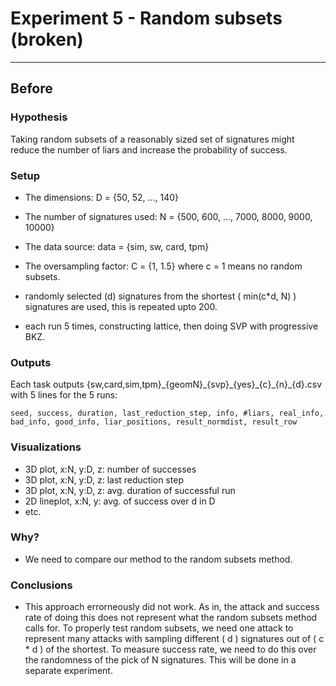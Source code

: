 # Experiment 5 -  Random subsets (broken)

---

## Before

### Hypothesis

Taking random subsets of a reasonably sized set of signatures might reduce the number of liars and increase the probability of success.

### Setup

 - The dimensions:
   D = {50, 52, ..., 140}

 - The number of signatures used:
   N = {500, 600, ..., 7000, 8000, 9000, 10000}

 - The data source:
   data = {sim, sw, card, tpm}

 - The oversampling factor:
   C = {1, 1.5}
   where c = 1 means no random subsets.

 - randomly selected \(d\) signatures from the shortest \( min(c*d, N) \) signatures are used, this is repeated upto 200.

 - each run 5 times, constructing lattice, then doing SVP with progressive BKZ.


### Outputs
Each task outputs {sw,card,sim,tpm}\_{geomN}\_{svp}\_{yes}\_{c}\_{n}\_{d}.csv with 5 lines for the 5 runs:

`seed, success, duration, last_reduction_step, info, #liars, real_info, bad_info, good_info, liar_positions, result_normdist, result_row`

### Visualizations

 - 3D plot, x:N, y:D, z: number of successes
 - 3D plot, x:N, y:D, z: last reduction step
 - 3D plot, x:N, y:D, z: avg. duration of successful run
 - 2D lineplot, x:N, y: avg. of success over d in D
 - etc.
 
### Why?
 - We need to compare our method to the random subsets method.

### Conclusions
 - This approach errorneously did not work. As in, the attack and success rate
 of doing this does not represent what the random subsets method calls for.
 To properly test random subsets, we need one attack to represent many attacks
 with sampling different \( d \) signatures out of \( c * d \) of the shortest.
 To measure success rate, we need to do this over the randomness of the pick of N
 signatures. This will be done in a separate experiment.
